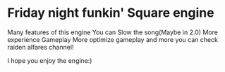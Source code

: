 # Friday night funkin' Square engine

Many features of this engine 
You can Slow the song(Maybe in 2.0) 
More experience Gameplay
More optimize gameplay
and more you can check raiden alfares channel! 

I hope you enjoy the engine:) 
